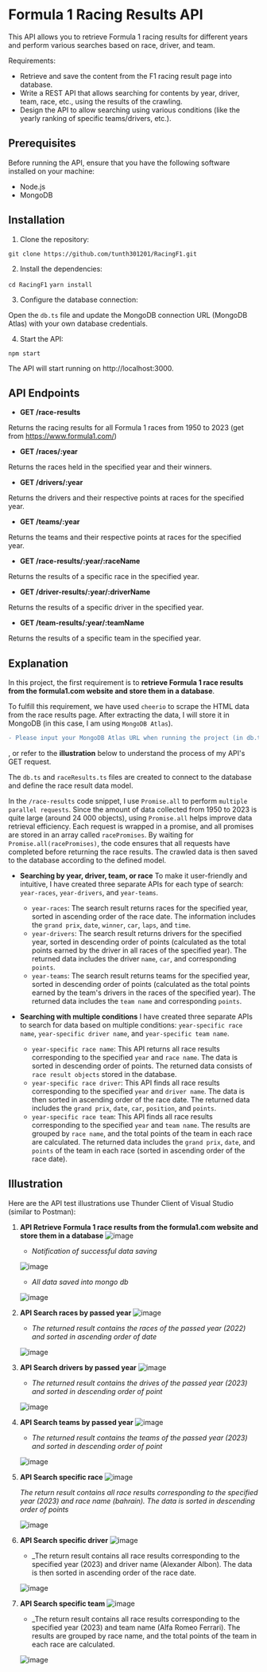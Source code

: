 # Formula 1 Racing Results API

This API allows you to retrieve Formula 1 racing results for different years and perform various searches based on race, driver, and team.

Requirements:
- Retrieve and save the content from the F1 racing result page into database.
- Write a REST API that allows searching for contents by year, driver, team, race, etc., using the results of the crawling.
- Design the API to allow searching using various conditions (like the yearly ranking of specific teams/drivers, etc.).

## Prerequisites

Before running the API, ensure that you have the following software installed on your machine:

- Node.js
- MongoDB

## Installation

1. Clone the repository:

`git clone https://github.com/tunth301201/RacingF1.git`

2. Install the dependencies:

`cd RacingF1`
`yarn install`

3. Configure the database connection:

Open the `db.ts` file and update the MongoDB connection URL (MongoDB Atlas) with your own database credentials.

4. Start the API:

`npm start`

The API will start running on http://localhost:3000.

## API Endpoints

- **GET /race-results**

Returns the racing results for all Formula 1 races from 1950 to 2023 (get from https://www.formula1.com/)

- **GET /races/:year**

Returns the races held in the specified year and their winners.

- **GET /drivers/:year**

Returns the drivers and their respective points at races for the specified year.

- **GET /teams/:year**

Returns the teams and their respective points at races for the specified year.

- **GET /race-results/:year/:raceName**

Returns the results of a specific race in the specified year.

- **GET /driver-results/:year/:driverName**

Returns the results of a specific driver in the specified year.

- **GET /team-results/:year/:teamName**

Returns the results of a specific team in the specified year.

## Explanation

In this project, the first requirement is to **retrieve Formula 1 race results from the formula1.com website and store them in a database**.

To fulfill this requirement, we have used `cheerio` to scrape the HTML data from the race results page. After extracting the data, I will store it in MongoDB (in this case, I am using `MongoDB Atlas`). 
```diff
- Please input your MongoDB Atlas URL when running the project (in db.ts file)
```
, or refer to the **illustration** below to understand the process of my API's GET request.

The `db.ts` and `raceResults.ts` files are created to connect to the database and define the race result data model.

In the `/race-results` code snippet, I use `Promise.all` to perform `multiple parallel requests`. Since the amount of data collected from 1950 to 2023 is quite large (around 24 000 objects), using `Promise.all` helps improve data retrieval efficiency. Each request is wrapped in a promise, and all promises are stored in an array called `racePromises`. By waiting for `Promise.all(racePromises)`, the code ensures that all requests have completed before returning the race results. The crawled data is then saved to the database according to the defined model.

- **Searching by year, driver, team, or race**
To make it user-friendly and intuitive, I have created three separate APIs for each type of search: `year-races`, `year-drivers`, and `year-teams`.

    - `year-races`: The search result returns races for the specified year, sorted in ascending order of the race date. The information includes the `grand prix`, `date`, `winner`, `car`, `laps`, and `time`.
    - `year-drivers`: The search result returns drivers for the specified year, sorted in descending order of points (calculated as the total points earned by the driver in all races of the specified year). The returned data includes the driver `name`, `car`, and corresponding `points`.
    - `year-teams`: The search result returns teams for the specified year, sorted in descending order of points (calculated as the total points earned by the team's drivers in the races of the specified year). The returned data includes the `team name` and corresponding `points`.

- **Searching with multiple conditions**
I have created three separate APIs to search for data based on multiple conditions: `year-specific race name`, `year-specific driver name`, and `year-specific team name`.

    - `year-specific race name`: This API returns all race results corresponding to the specified `year` and `race name`. The data is sorted in descending order of points. The returned data consists of `race result objects` stored in the database.
    - `year-specific race driver`: This API finds all race results corresponding to the specified `year` and `driver name`. The data is then sorted in ascending order of the race date. The returned data includes the `grand prix`, `date`, `car`, `position`, and `points`.
    - `year-specific race team`: This API finds all race results corresponding to the specified `year` and `team name`. The results are grouped by `race name`, and the total points of the team in each race are calculated. The returned data includes the `grand prix`, `date`, and `points` of the team in each race (sorted in ascending order of the race date).

## Illustration
Here are the API test illustrations use Thunder Client of Visual Studio (similar to Postman):

1. **API Retrieve Formula 1 race results from the formula1.com website and store them in a database**
    ![image](https://github.com/tunth301201/RacingF1/assets/92015206/171ca173-6c92-4e64-b8d7-723098302cee)
    
    - _Notification of successful data saving_
    
    ![image](https://github.com/tunth301201/RacingF1/assets/92015206/3c2bc33f-db32-456e-977d-59957aa49205)
    
    - _All data saved into mongo db_

    ![image](https://github.com/tunth301201/RacingF1/assets/92015206/69808f4e-e517-4bb1-9257-578c3be16cf3)

2. **API Search races by passed year**
    ![image](https://github.com/tunth301201/RacingF1/assets/92015206/3b871f71-b71c-45e0-a899-c96421ddb2fe)
    
    - _The returned result contains the races of the passed year (2022) and sorted in ascending order of date_
    
    ![image](https://github.com/tunth301201/RacingF1/assets/92015206/5008e4af-d0ce-427e-896f-aa51818ab3f4)

3. **API Search drivers by passed year**
    ![image](https://github.com/tunth301201/RacingF1/assets/92015206/5817ee7d-b55d-4411-871e-00fa0448840b)

    - _The returned result contains the drives of the passed year (2023) and sorted in descending order of point_

    ![image](https://github.com/tunth301201/RacingF1/assets/92015206/f409bbed-4f3a-4983-b019-e3cf8eb17656)

4. **API Search teams by passed year**
    ![image](https://github.com/tunth301201/RacingF1/assets/92015206/6f748288-0c0d-4b47-bbc1-f8bbf4f31beb)

    - _The returned result contains the teams of the passed year (2023) and sorted in descending order of point_

    ![image](https://github.com/tunth301201/RacingF1/assets/92015206/35028b84-0a62-4a46-ad79-c65c3262d08e)

5. **API Search specific race**
    ![image](https://github.com/tunth301201/RacingF1/assets/92015206/b9b31790-7c9b-4fe0-a632-bbd0461a9a7e)

    _The return result contains all race results corresponding to the specified year (2023) and race name (bahrain). The data is sorted in descending order of points_
    
    ![image](https://github.com/tunth301201/RacingF1/assets/92015206/b7f3f0d2-52ee-4eb2-b61b-b8270ebe78ae)

6. **API Search specific driver**
    ![image](https://github.com/tunth301201/RacingF1/assets/92015206/b988225e-7942-43e5-b1ae-35bc09f5241c)

    - _The return result contains all race results corresponding to the specified year (2023) and driver name (Alexander Albon). The data is then sorted in ascending order of the race date.
    
    ![image](https://github.com/tunth301201/RacingF1/assets/92015206/9a8340da-af8b-40ae-b64a-dee51b1759db)

7. **API Search specific team**
    ![image](https://github.com/tunth301201/RacingF1/assets/92015206/ee403782-38d0-4f4b-874e-c6cdc88605d7)

    - _The return result contains all race results corresponding to the specified year (2023) and team name (Alfa Romeo Ferrari). The results are grouped by race name, and the total points of the team in each race are calculated.
    
    ![image](https://github.com/tunth301201/RacingF1/assets/92015206/752bf541-7673-43b5-8807-3f5ecca035d1)
